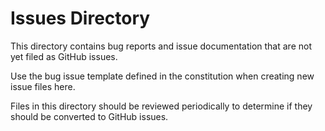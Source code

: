 # Issues Directory

This directory contains bug reports and issue documentation that are not yet filed as GitHub issues.

Use the bug issue template defined in the constitution when creating new issue files here.

Files in this directory should be reviewed periodically to determine if they should be converted to GitHub issues.
